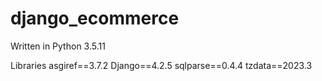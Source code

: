 # django_ecommerce

Written in Python 3.5.11

Libraries
asgiref==3.7.2
Django==4.2.5
sqlparse==0.4.4
tzdata==2023.3
